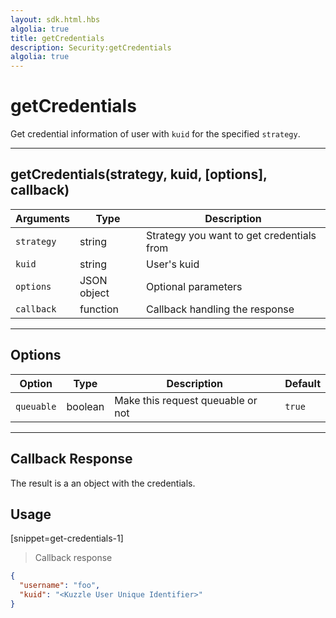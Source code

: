 ```yaml
---
layout: sdk.html.hbs
algolia: true
title: getCredentials
description: Security:getCredentials
algolia: true
---
```

  

# getCredentials
Get credential information of user with `kuid` for the specified `strategy`. 

---

## getCredentials(strategy, kuid, [options], callback)

| Arguments | Type | Description
|-----------|------|------------
| `strategy` | string | Strategy you want to get credentials from
| `kuid` | string | User's kuid
| `options` | JSON object | Optional parameters
| `callback`| function | Callback handling the response

---

## Options

| Option | Type | Description | Default
|--------|------|-------------|---------
| `queuable` | boolean | Make this request queuable or not  | `true`

---

## Callback Response

The result is a an object with the credentials.

## Usage

[snippet=get-credentials-1]
> Callback response

```json
{
  "username": "foo", 
  "kuid": "<Kuzzle User Unique Identifier>"
}
```